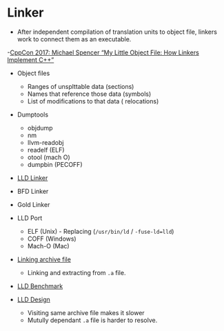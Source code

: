 # Linker

- After independent compilation of translation units to object file, linkers work to connect them as an executable.

-[CppCon 2017: Michael Spencer “My Little Object File: How Linkers Implement C++”](https://www.youtube.com/watch?v=a5L66zguFe4)

- Object files
    - Ranges of unsplttable data (sections)
    - Names that reference those data (symbols)
    - List of modifications to that data ( relocations)

- Dumptools
    - objdump
    - nm
    - llvm-readobj
    - readelf (ELF)
    - otool (mach O)
    - dumpbin (PECOFF) 


- [LLD Linker](https://lld.llvm.org/index.html)

- BFD Linker
- Gold Linker

- LLD Port
    - ELF (Unix) - Replacing (`/usr/bin/ld` / `-fuse-ld=lld`)
    - COFF (Windows)
    - Mach-O (Mac)

- [Linking archive file](https://stackoverflow.com/questions/48132989/how-to-take-only-required-object-files-inside-a-single-a-archive)
    - Linking and extracting from `.a` file.


- [LLD Benchmark](https://stackoverflow.com/questions/3476093/replacing-ld-with-gold-any-experience)
- [LLD Design](https://lld.llvm.org/NewLLD.html)
    - Visiting same archive file makes it slower
    - Mutully dependant `.a` file is harder to resolve.
